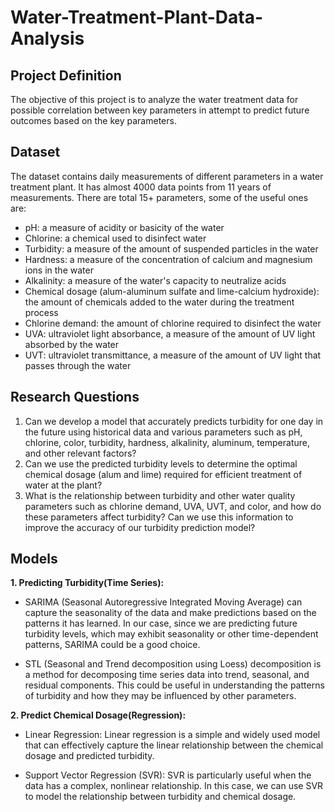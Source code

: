 # Water-Treatment-Plant-Data-Analysis
## Project Definition
The objective of this project is to analyze the  water treatment data for possible correlation between key parameters in attempt to predict future outcomes based on the key parameters.

## Dataset
The dataset contains daily measurements of different parameters in a water treatment plant. It has almost 4000 data points from 11 years of measurements. There are total 15+ parameters, some of the useful ones are:
-   pH: a measure of acidity or basicity of the water
-   Chlorine: a chemical used to disinfect water
-   Turbidity: a measure of the amount of suspended particles in the water
-   Hardness: a measure of the concentration of calcium and magnesium ions in the water
-  Alkalinity: a measure of the water's capacity to neutralize acids
-   Chemical dosage (alum-aluminum sulfate and lime-calcium hydroxide): the amount of chemicals added to the water during the treatment process
-   Chlorine demand: the amount of chlorine required to disinfect the water
-   UVA: ultraviolet light absorbance, a measure of the amount of UV light absorbed by the water
-   UVT: ultraviolet transmittance, a measure of the amount of UV light that passes through the water

## Research Questions
1. Can we develop a model that accurately predicts turbidity for one day in the future using historical data and various parameters such as pH, chlorine, color, turbidity, hardness, alkalinity, aluminum, temperature, and other relevant factors?
2. Can we use the predicted turbidity levels to determine the optimal chemical dosage (alum and lime) required for efficient treatment of water at the plant?
3. What is the relationship between turbidity and other water quality parameters such as chlorine demand, UVA, UVT, and color, and how do these parameters affect turbidity? Can we use this information to improve the accuracy of our turbidity prediction model?

## Models
**1. Predicting Turbidity(Time Series):** 
  - SARIMA (Seasonal Autoregressive Integrated Moving Average) can capture the seasonality of the data and make predictions based on the patterns it has learned. In our case, since we are predicting future turbidity levels, which may exhibit seasonality or other time-dependent patterns, SARIMA could be a good choice.

- STL (Seasonal and Trend decomposition using Loess) decomposition is a method for decomposing time series data into trend, seasonal, and residual components. This could be useful in understanding the patterns of turbidity and how they may be influenced by other parameters. 

**2. Predict Chemical Dosage(Regression):**

 - Linear Regression: Linear regression is a simple and widely used model that can effectively capture the linear relationship between the chemical dosage and predicted turbidity.
    
- Support Vector Regression (SVR): SVR is particularly useful when the data has a complex, nonlinear relationship. In this case, we can use SVR to model the relationship between turbidity and chemical dosage. 
